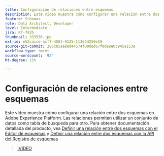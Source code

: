 ```yaml
---
title: Configuración de relaciones entre esquemas
description: Este vídeo muestra cómo configurar una relación entre dos esquemas en Adobe Experience Platform. Las relaciones permiten utilizar un conjunto de datos como tabla de búsqueda para otro distinto.
feature: Schemas
role: Data Architect, Developer
level: Intermediate
jira: KT-7935
thumbnail: 333536.jpg
exl-id: e52cacce-bcf7-4583-9125-113634250e19
source-git-commit: 286c85aa88d44574f00ded67f0de8e0c945a153e
workflow-type: tm+mt
source-wordcount: '93'
ht-degree: 15%

---
```


# Configuración de relaciones entre esquemas

Este vídeo muestra cómo configurar una relación entre dos esquemas en Adobe Experience Platform. Las relaciones permiten utilizar un conjunto de datos como tabla de búsqueda para otro. Para obtener documentación detallada del producto, vea [Definir una relación entre dos esquemas con el Editor de esquemas](https://experienceleague.adobe.com/docs/experience-platform/xdm/tutorials/relationship-ui.html?lang=es) y [Definir una relación entre dos esquemas con la API del Registro de esquemas](https://experienceleague.adobe.com/docs/experience-platform/xdm/tutorials/relationship-api.html?lang=es)

>[!VIDEO](https://video.tv.adobe.com/v/333536?learn=on&enablevpops)

